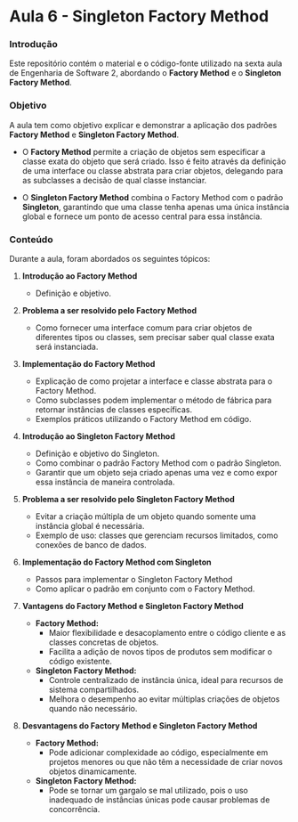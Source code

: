 # Aula 6 - Singleton Factory Method

### Introdução

Este repositório contém o material e o código-fonte utilizado na sexta aula de Engenharia de Software 2, abordando o
**Factory Method** e o **Singleton Factory Method**.

### Objetivo

A aula tem como objetivo explicar e demonstrar a aplicação dos padrões **Factory Method** e
**Singleton Factory Method**.

- O **Factory Method** permite a criação de objetos sem especificar a classe exata do objeto que será criado. Isso é
  feito através da definição de uma interface ou classe abstrata para criar objetos, delegando para as subclasses a
  decisão de qual classe instanciar.


- O **Singleton Factory Method** combina o Factory Method com o padrão **Singleton**, garantindo que uma classe tenha
  apenas uma única instância global e fornece um ponto de acesso central para essa instância.

### Conteúdo

Durante a aula, foram abordados os seguintes tópicos:

1. **Introdução ao Factory Method**
    - Definição e objetivo.

2. **Problema a ser resolvido pelo Factory Method**
    - Como fornecer uma interface comum para criar objetos de diferentes tipos ou classes, sem precisar saber qual
      classe exata será instanciada.

3. **Implementação do Factory Method**
    - Explicação de como projetar a interface e classe abstrata para o Factory Method.
    - Como subclasses podem implementar o método de fábrica para retornar instâncias de classes específicas.
    - Exemplos práticos utilizando o Factory Method em código.

4. **Introdução ao Singleton Factory Method**
    - Definição e objetivo do Singleton.
    - Como combinar o padrão Factory Method com o padrão Singleton.
    - Garantir que um objeto seja criado apenas uma vez e como expor essa instância de maneira controlada.

5. **Problema a ser resolvido pelo Singleton Factory Method**
    - Evitar a criação múltipla de um objeto quando somente uma instância global é necessária.
    - Exemplo de uso: classes que gerenciam recursos limitados, como conexões de banco de dados.

6. **Implementação do Factory Method com Singleton**
    - Passos para implementar o Singleton Factory Method
    - Como aplicar o padrão em conjunto com o Factory Method.

7. **Vantagens do Factory Method e Singleton Factory Method**
    - **Factory Method:**
        - Maior flexibilidade e desacoplamento entre o código cliente e as classes concretas de objetos.
        - Facilita a adição de novos tipos de produtos sem modificar o código existente.
    - **Singleton Factory Method:**
        - Controle centralizado de instância única, ideal para recursos de sistema compartilhados.
        - Melhora o desempenho ao evitar múltiplas criações de objetos quando não necessário.

8. **Desvantagens do Factory Method e Singleton Factory Method**
    - **Factory Method:**
        - Pode adicionar complexidade ao código, especialmente em projetos menores ou que não têm a necessidade de criar
          novos objetos dinamicamente.
    - **Singleton Factory Method:**
        - Pode se tornar um gargalo se mal utilizado, pois o uso inadequado de instâncias únicas pode causar problemas
          de concorrência.

